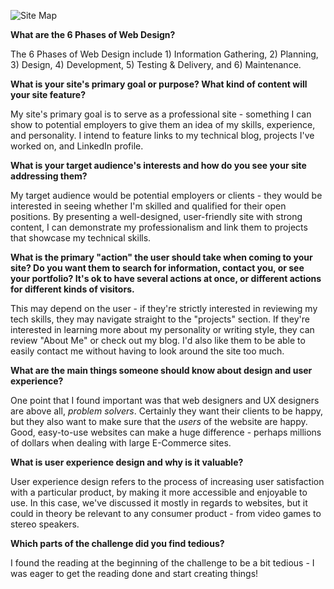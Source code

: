 ![Site Map](/imgs/site-map.png)

**What are the 6 Phases of Web Design?**

The 6 Phases of Web Design include 1) Information Gathering, 2) Planning, 3) Design, 4) Development, 5) Testing & Delivery, and 6) Maintenance.

**What is your site's primary goal or purpose? What kind of content will your site feature?**

My site's primary goal is to serve as a professional site - something I can show to potential employers to give them an idea of my skills, experience, and personality. I intend to feature links to my technical blog, projects I've worked on, and LinkedIn profile.

**What is your target audience's interests and how do you see your site addressing them?**

My target audience would be potential employers or clients - they would be interested in seeing whether I'm skilled and qualified for their open positions. By presenting a well-designed, user-friendly site with strong content, I can demonstrate my professionalism and link them to projects that showcase my technical skills.

**What is the primary "action" the user should take when coming to your site? Do you want them to search for information, contact you, or see your portfolio? It's ok to have several actions at once, or different actions for different kinds of visitors.**

This may depend on the user - if they're strictly interested in reviewing my tech skills, they may navigate straight to the "projects" section. If they're interested in learning more about my personality or writing style, they can review "About Me" or check out my blog. I'd also like them to be able to easily contact me without having to look around the site too much.

**What are the main things someone should know about design and user experience?**

One point that I found important was that web designers and UX designers are above all, *problem solvers*. Certainly they want their clients to be happy, but they also want to make sure that the *users* of the website are happy. Good, easy-to-use websites can make a huge difference - perhaps millions of dollars when dealing with large E-Commerce sites.

**What is user experience design and why is it valuable?**

User experience design refers to the process of increasing user satisfaction with a particular product, by making it more accessible and enjoyable to use. In this case, we've discussed it mostly in regards to websites, but it could in theory be relevant to any consumer product - from video games to stereo speakers.

**Which parts of the challenge did you find tedious?**

I found the reading at the beginning of the challenge to be a bit tedious - I was eager to get the reading done and start creating things!


